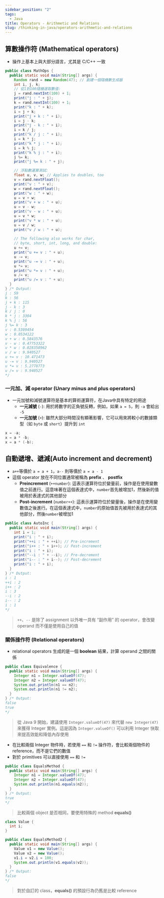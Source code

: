 ```yaml
---
sidebar_position: "2"
tags:
  - Java
title: Operators - Arithmetic and Relations
slug: /thinking-in-java/operators-arithmetic-and-relations
---
```

## 算數操作符 (Mathematical operators)

- 操作上基本上與大部分語言，尤其是 C/C++ 一致
```java
public class MathOps {
  public static void main(String[] args) {
    Random rand = new Random(47); // 創建一個隨機數生成器
    int i, j, k;
    // 從1到100隨機選取數值:
    j = rand.nextInt(100) + 1;
    print("j : " + j);
    k = rand.nextInt(100) + 1;
    print("k : " + k);
    i = j + k;
    print("j + k : " + i);
    i = j - k;
    print("j - k : " + i);
    i = k / j;
    print("k / j : " + i);
    i = k * j;
    print("k * j : " + i);
    i = k % j;
    print("k % j : " + i);
    j %= k;
    print("j %= k : " + j);

	// 浮點數運算測試:
    float u, v, w; // Applies to doubles, too
    v = rand.nextFloat();
    print("v : " + v);
    w = rand.nextFloat();
    print("w : " + w);
    u = v + w;
    print("v + w : " + u);
    u = v - w;
    print("v - w : " + u);
    u = v * w;
    print("v * w : " + u);
    u = v / w;
    print("v / w : " + u);
    
    // The following also works for char,
    // byte, short, int, long, and double:
    u += v;
    print("u += v : " + u);
    u -= v;
    print("u -= v : " + u);
    u *= v;
    print("u *= v : " + u);
    u /= v;
    print("u /= v : " + u);
  }
} /* Output:
j : 59
k : 56
j + k : 115
j - k : 3
k / j : 0
k * j : 3304
k % j : 56
j %= k : 3
v : 0.5309454
w : 0.0534122
v + w : 0.5843576
v - w : 0.47753322
v * w : 0.028358962
v / w : 9.940527
u += v : 10.471473
u -= v : 9.940527
u *= v : 5.2778773
u /= v : 9.940527
*/
```

### 一元加、減 operator (Unary minus and plus operators)

- 一元加號和減號運算符是基本的算術運算符，在Java中具有特定的用途
	- **一元減號** (`-`): 用於將數字的正負號反轉，例如，如果 `a = 5`，則 `-a` 會給出 `-5`
	- **一元加號** (`+`): 雖然大部分時間沒有顯著影響，它可以用來將較小的數據類型（如 `byte` 或 `short`）提升到 `int`
```java
x = -a;
x = a * -b;
x = a * (-b);
```

## 自動遞增、遞減(Auto increment and decrement)

- `a++`等價於 `a = a + 1`，`a--` 則等價於 `a = a - 1`
- 這個 operator 放在不同位置通常被稱為 **prefix** 、 **postfix**
    - **Preincrement** (`++number`): 這表示運算符位於變量前，操作是在使用變數值之前進行。這意味著在這個表達式中，`number`首先被增加1，然後新的值被用於表達式的其他部分
    - **Post-increment** (`number++`): 這表示運算符位於變量後，操作是在使用變數值之後進行。在這個表達式中，`number`的原始值首先被用於表達式的其他部分，然後`number`被增加1

```java
public class AutoInc {
  public static void main(String[] args) {
    int i = 1;
    print("i : " + i);
    print("++i : " + ++i); // Pre-increment
    print("i++ : " + i++); // Post-increment
    print("i : " + i);
    print("--i : " + --i); // Pre-decrement
    print("i-- : " + i--); // Post-decrement
    print("i : " + i);
  }
} /* Output:
i : 1
++i : 2
i++ : 2
i : 3
--i : 2
i-- : 2
i : 1
*/
```
> `++`、`--` 是除了 assignment 以外唯一具有 “副作用” 的 operator，會改變 operand 而不僅是使用自己的值


### 關係操作符 (Relational operators)

- relational operators 生成的是一個 **boolean** 結果，計算 operand 之間的關係

```java
public class Equivalence {
  public static void main(String[] args) {
    Integer n1 = Integer.valueOf(47);
    Integer n2 = Integer.valueOf(47);
    System.out.println(n1 == n2);
    System.out.println(n1 != n2);
  }
} /* Output:
false
true
*/
```
> 從 Java 9 開始，建議使用 `Integer.valueOf(47)` 來代替 `new Integer(47)` 來獲得 Integer 實例。這是因為 `Integer.valueOf()` 可以利用 Integer 快取來提高效能和降低內存使用
- 在比較兩個 Integer 物件時，若使用 `==` 和 `!=` 操作符，會比較兩個物件的 reference，而不是它們的數值
- 對於 primitives 可以直接使用 `==` 和 `!=`


```java
public class EqualsMethod {
  public static void main(String[] args) {
    Integer n1 = Integer.valueOf(47);
    Integer n2 = Integer.valueOf(47);
    System.out.println(n1.equals(n2));
  }
} /* Output:
true
*/
```
> 比較兩個 object 是否相同，要使用特殊的 method **equals()**


```java
class Value {
  int i;
}

public class EqualsMethod2 {
  public static void main(String[] args) {
    Value v1 = new Value();
    Value v2 = new Value();
    v1.i = v2.i = 100;
    System.out.println(v1.equals(v2));
  }
} /* Output:
false
*/
```
> 對於自訂的 class，**equals()** 的預設行為仍舊是比較 reference
